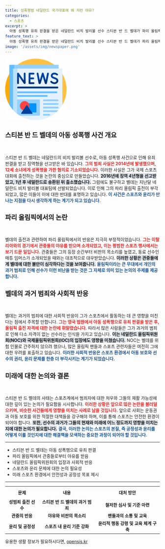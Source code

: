 ```yaml
---
title: 성폭행범 네덜란드 국가대표에 왜 저런 야유?
categories:
  - 스포츠
excerpt: >
  아동 성폭행 유죄 판결을 받은 네덜란드 비치 발리볼 선수 스티븐 반 드 벨데가 파리 올림픽에서 야유를 받으며 경기를 치렀다. 그의 출전은 논란의 중심에 서 있으며, 관중들의 반응은 극명하게 갈렸다.
feature_text: >
  아동 성폭행 유죄 판결을 받은 네덜란드 비치 발리볼 선수 스티븐 반 드 벨데가 파리 올림픽에서 야유를 받으며 경기를 치렀다. 그의 출전은 논란의 중심에 서 있으며, 관중들의 반응은 극명하게 갈렸다.
image: '/assets/img/newspaper.png'
---
```


<p><img src="/assets/img/newspaper.png" alt="kimp 속보" /></p>

<h2 data-ke-size="size26">스티븐 반 드 벨데의 아동 성폭행 사건 개요</h2>

<p data-ke-size="size16">&nbsp;</p>

<p>스티븐 반 드 벨데는 네덜란드의 비치 발리볼 선수로, 아동 성폭행 사건으로 인해 유죄 판결을 받고 징역형을 선고받은 바 있습니다. <b><span style="color: #ee2323;">그의 범죄 사실은 2014년에 발생했으며, 12세 소녀에게 성폭행을 가한 혐의로 기소되었습니다.</span></b> 이러한 사실은 그가 국제 스포츠 대회에 출전하는 것을 논란의 중심으로 만들었습니다. <b><span style="background-color: #21538527;">2016년에 징역 4년형을 선고받았고, 1년 후 네덜란드로 송환된 뒤 출소했습니다.</span></b> 그럼에도 불구하고 벨데는 지난달 네덜란드 비치 발리볼 대표팀에 선발되었습니다. 이로 인해 그의 파리 올림픽 출전이 부각되었고, 많은 이들이 이에 대한 반대를 표명하고 있습니다. <b><span style="color: #1a5490;">이 사건은 스포츠와 윤리가 만나는 지점을 다시 생각하게 하는 계기가 되고 있습니다.</span></b></p>

<h2 data-ke-size="size26">파리 올림픽에서의 논란</h2>

<p data-ke-size="size16">&nbsp;</p>

<p>벨데의 출전과 관련하여 파리 올림픽에서의 반응은 지극히 부정적이었습니다. <b><span style="color: #ee2323;">그는 이탈리아와의 경기에서 관중들의 야유를 받으며 소개되었고, 이는 평범한 스포츠 행사에서는 보기 드문 일입니다.</span></b> 관중들은 그의 등장 순간부터 비판의 목소리를 높였고, 동료 선수인 매튜 임머스가 소개되었을 때와는 대조적으로 대우받았습니다. <b><span style="background-color: #21538527;">이러한 상황은 관중들에게 벨데에 대한 불만이 심각하다는 것을 보여줍니다.</span></b> <b><span style="color: #1a5490;">올림픽이라는 큰 무대에서 개인의 과거 범죄로 인해 선수가 이런 비난을 받는 것은 그 자체로 의미 있는 논의의 주제를 제공합니다.</span></b></p>

<h2 data-ke-size="size26">벨데의 과거 범죄와 사회적 반응</h2>

<p data-ke-size="size16">&nbsp;</p>

<p>벨데는 과거의 범죄에 대한 사회적 반응이 그가 스포츠에서 활동하는 데 큰 영향을 미친다는 점에서 주목할 만합니다. <b><span style="color: #ee2323;">그는 영국 법원에서 아동 성폭행으로 유죄 판결을 받은 후, 올림픽 출전 자격에 대한 논란에 휘말렸습니다.</span></b> 따라서 많은 사람들은 그가 과거의 범죄로 인해 다소 자격이 없는 선수라는 인식을 가지고 있습니다. <b><span style="background-color: #21538527;">이는 네덜란드 올림픽위원회(NOC)와 국제올림픽위원회(IOC)의 입장에도 영향을 미쳤습니다.</span></b> NOC는 벨데를 위험 인물로 간주하지 않으려 했으나, 많은 올림픽 팬들과 스포츠 관련자들은 여전히 그에 대한 우려를 표출하고 있습니다. <b><span style="color: #1a5490;">이러한 사회적 반응은 스포츠 환경에서 아동 보호와 선수의 권리, 윤리 문제를 한층 더 부각시키는 계기가 되었습니다.</span></b></p>

<h2 data-ke-size="size26">미래에 대한 논의와 결론</h2>

<p data-ke-size="size16">&nbsp;</p>

<p>스티븐 반 드 벨데의 사태는 스포츠계에서 범죄자에 대한 처우와 그들의 재활 가능성에 대한 깊이 있는 논의가 필요함을 시사합니다. <b><span style="color: #ee2323;">이러한 상황은 앞으로 많은 논란을 불러일으키며, 비슷한 사건들에게 영향을 미치는 사례로 남을 것입니다.</span></b> 앞으로 사회는 운동권과 아동 보호를 위한 적절한 대책들을 강구해야 하며, 이를 통해 스포츠는 안전한 환경이 되어야 합니다. <b><span style="background-color: #21538527;">또한, 선수의 과거가 그들의 현재와 미래에 어느 정도까지 영향을 미치는지에 대한 논의가 필요합니다.</span></b> <b><span style="color: #1a5490;">결국, 이러한 논의는 스포츠의 본질, 즉 공정성과 윤리를 어떻게 이룰 것인지에 대한 해결책을 모색하는 중요한 과정이 되어야 할 것입니다.</span></b></p>

<hr>

<ul>
  <li>스티븐 반 드 벨데는 아동 성폭행으로 유죄 판결</li>
  <li>파리 올림픽에서 관중들로부터 야유를 받음</li>
  <li>네덜란드 올림픽위원회의 입장과 사회적 반응</li>
  <li>스포츠와 윤리 문제에 대한 논의 필요성</li>
  <li>미래 스포츠 환경에서 안전성과 공정성 목표 제시</li>
</ul>

<hr>

<table style="width: 100%; border-collapse: collapse;">
  <tr>
    <th style="text-align: center; height: 30px;">문제</th>
    <th style="text-align: center; height: 30px;">내용</th>
    <th style="text-align: center; height: 30px;">대처 방안</th>
  </tr>
  <tr>
    <td style="text-align: center; height: 17px;"><b>성범죄 출전 선수</b></td>
    <td style="text-align: center; height: 17px;"><b>스티븐 반 드 벨데의 과거 범죄</b></td>
    <td style="text-align: center; height: 17px;"><b>철저한 심사 및 기준 마련</b></td>
  </tr>
  <tr>
    <td style="text-align: center; height: 17px;"><b>관중의 반응</b></td>
    <td style="text-align: center; height: 17px;"><b>야유와 비판의 목소리</b></td>
    <td style="text-align: center; height: 17px;"><b>팬들과의 소통 및 교육</b></td>
  </tr>
  <tr>
    <td style="text-align: center; height: 17px;"><b>윤리 및 공정성</b></td>
    <td style="text-align: center; height: 17px;"><b>스포츠 내 윤리 기준 강화</b></td>
    <td style="text-align: center; height: 17px;"><b>윤리적 행동 강령 및 교육 체계 구축</b></td>
  </tr>
</table>
유용한 생활 정보가 필요하시다면, <a href="https://opensis.kr" rel="dofollow">opensis.kr</a>


